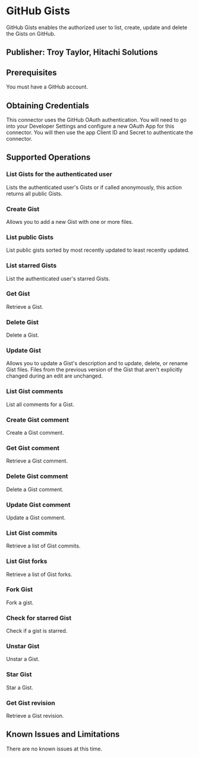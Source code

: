 # GitHub Gists
GitHub Gists enables the authorized user to list, create, update and delete the Gists on GitHub.

## Publisher: Troy Taylor, Hitachi Solutions

## Prerequisites
You must have a GitHub account.

## Obtaining Credentials
This connector uses the GitHub OAuth authentication. You will need to go into your Developer Settings and configure a new OAuth App for this connector. You will then use the app Client ID and Secret to authenticate the connector.

## Supported Operations
### List Gists for the authenticated user
Lists the authenticated user's Gists or if called anonymously, this action returns all public Gists.
### Create Gist
Allows you to add a new Gist with one or more files.
### List public Gists
List public gists sorted by most recently updated to least recently updated.
### List starred Gists
List the authenticated user's starred Gists.
### Get Gist
Retrieve a Gist.
### Delete Gist
Delete a Gist.
### Update Gist
Allows you to update a Gist's description and to update, delete, or rename Gist files. Files from the previous version of the Gist that aren't explicitly changed during an edit are unchanged.
### List Gist comments
List all comments for a Gist.
### Create Gist comment
Create a Gist comment.
### Get Gist comment
Retrieve a Gist comment.
### Delete Gist comment
Delete a Gist comment.
### Update Gist comment
Update a Gist comment.
### List Gist commits
Retrieve a list of Gist commits.
### List Gist forks
Retrieve a list of Gist forks.
### Fork Gist
Fork a gist.
### Check for starred Gist
Check if a gist is starred.
### Unstar Gist
Unstar a Gist.
### Star Gist
Star a Gist.
### Get Gist revision
Retrieve a Gist revision.

## Known Issues and Limitations
There are no known issues at this time.
